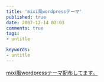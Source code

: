 ```yaml
---
title: 'mixi風wordpressテーマ'
published: true
date: 2007-12-14 02:03
comments: true
tags:
- untitle

keywords:
- untitle
---
```

[mixi風wordpressテーマ配布してます。](http://www.ikepo.com "mixi風wordpressテーマ配布してます。")